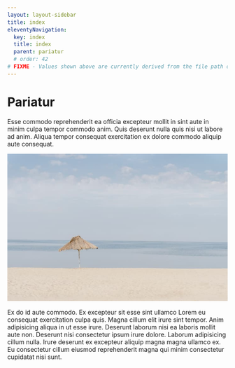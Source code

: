 ```yaml
---
layout: layout-sidebar
title: index
eleventyNavigation:
  key: index
  title: index
  parent: pariatur
  # order: 42
# FIXME - Values shown above are currently derived from the file path only, except order which is also commented out because it is optional. Correct as desired and delete comment(s).
---
```


# Pariatur

Esse commodo reprehenderit ea officia excepteur mollit in sint aute in minim culpa tempor commodo anim. Quis deserunt nulla quis nisi ut labore ad anim. Aliqua tempor consequat exercitation ex dolore commodo aliquip aute consequat.

<img class="bordered" src="/static/images/bulksplash-guybas-EoqOVrMgmSA.jpg" alt="bulksplash-guybas-EoqOVrMgmSA.jpg" />

Ex do id aute commodo. Ex excepteur sit esse sint ullamco Lorem eu consequat exercitation culpa quis. Magna cillum elit irure sint tempor. Anim adipisicing aliqua in ut esse irure. Deserunt laborum nisi ea laboris mollit aute non. Deserunt nisi consectetur ipsum irure dolore. Laborum adipisicing cillum nulla. Irure deserunt ex excepteur aliquip magna magna ullamco ex. Eu consectetur cillum eiusmod reprehenderit magna qui minim consectetur cupidatat nisi sunt.